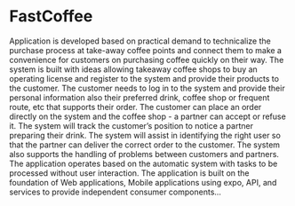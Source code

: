 # FastCoffee

Application is developed based on practical demand to technicalize the purchase process at
take-away coffee points and connect them to make a convenience for customers on purchasing
coffee quickly on their way. The system is built with ideas allowing takeaway coffee shops to
buy an operating license and register to the system and provide their products to the customer.
The customer needs to log in to the system and provide their personal information also their
preferred drink, coffee shop or frequent route, etc that supports their order. The customer can
place an order directly on the system and the coffee shop - a partner can accept or refuse it. The
system will track the customer’s position to notice a partner preparing their drink. The system
will assist in identifying the right user so that the partner can deliver the correct order to the
customer. The system also supports the handling of problems between customers and partners.
The application operates based on the automatic system with tasks to be processed without user interaction. 
The application is built on the foundation of Web applications, Mobile
applications using expo, API, and services to provide independent consumer components...
